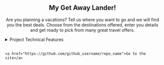 <br />
<div align="center">

<h2 align="center">My Get Away Lander!</h2>
</div>

  <p align="center">
    Are you planning a vacations? Tell us where you want to go and we will find you the best deals.
    Choose from the destinations offered, enter you details and get ready to pick from many great travel offers.
    <br />
    </p>
    <details>
    <summary>Project Technical Features</summary>
     <ol>
    <li>Custom logging to file service using dependecy injection</li>
    <li>CRUD RestApi using Entity Framework.</li>
    <li>MVC Frontend deployed to Azure platform.</li>
    <li>PostGres Database connection.</li>
    </ol>
    </details>
    <br />

    <a href="https://github.com/github_username/repo_name">Go to the site</a>
    
  </p>
</div>
